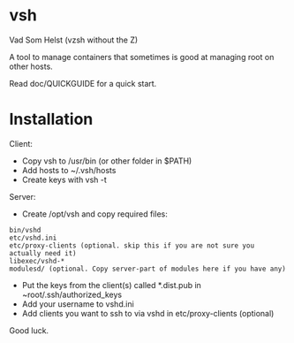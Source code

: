 # vsh
Vad Som Helst (vzsh without the Z)

A tool to manage containers that sometimes is good at managing root on other hosts.

Read doc/QUICKGUIDE for a quick start.

# Installation

Client:

* Copy vsh to /usr/bin (or other folder in $PATH)
* Add hosts to ~/.vsh/hosts
* Create keys with vsh -t

Server:

* Create /opt/vsh and copy required files:

```
bin/vshd
etc/vshd.ini
etc/proxy-clients (optional. skip this if you are not sure you actually need it)
libexec/vshd-*
modulesd/ (optional. Copy server-part of modules here if you have any)
```

* Put the keys from the client(s) called *.dist.pub in ~root/.ssh/authorized_keys
* Add your username to vshd.ini
* Add clients you want to ssh to via vshd in etc/proxy-clients (optional)

Good luck.
